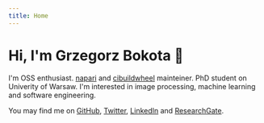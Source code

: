 ```yaml
---
title: Home
---
```

# Hi, I'm Grzegorz Bokota 👋

I'm OSS enthusiast. [napari](https://napari.org/stable/) and [cibuildwheel](https://github.com/pypa/cibuildwheel/) mainteiner. PhD student on Univerity of Warsaw. I'm interested in image processing, machine learning and software engineering.

You may find me on [GitHub](https://github.com/czaki), [Twitter](https://twitter.com/Czaki_PL), [LinkedIn](https://www.linkedin.com/in/grzegorz-bokota-765682243//) and [ResearchGate](https://www.researchgate.net/profile/Grzegorz-Bokota).
